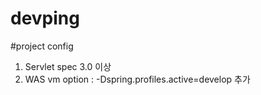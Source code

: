 devping
=======

#project config
1. Servlet spec 3.0 이상 
2. WAS vm option : -Dspring.profiles.active=develop 추가
